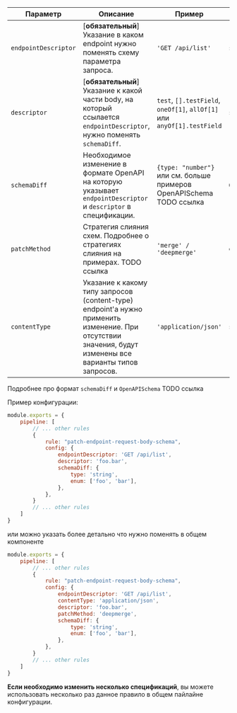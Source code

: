 | Параметр                    | Описание                                                                                                                                                  | Пример                                                                                                                                                                | Типизация      | Дефолтное |
|-----------------------------|-----------------------------------------------------------------------------------------------------------------------------------------------------------|-----------------------------------------------------------------------------------------------------------------------------------------------------------------------|----------------|-----------|
| `endpointDescriptor`                     | [**обязательный**] Указание в каком endpoint нужно поменять схему параметра запроса.                                                                      | `'GET /api/list'`                                                                                                                                                     | `string`       |           |
| `descriptor`                     | [**обязательный**] Указание к какой части body, на который ссылается `endpointDescriptor`, нужно поменять `schemaDiff`.                                   | `test`, `[].testField`,  `oneOf[1]`, `allOf[1]` или  `anyOf[1].testField`                                                      | `string`       |           |
| `schemaDiff`                     | Необходимое изменение в формате OpenAPI на которую указывает `endpointDescriptor` и `descriptor` в спецификации.                                          | `{type: "number"}` или см. больше примеров OpenAPISchema TODO ссылка                                                                                                  | `OpenAPISchema` |           |
| `patchMethod`                    | Стратегия слияния схем. Подробнее о стратегиях слияния на примерах. TODO ссылка                                                                           | `'merge' /                                                                                                                                                  'deepmerge'` | `enum`         |  `merge` |
| `contentType`                    | Указание к какому типу запросов (content-type) endpoint'а нужно применить изменение. При отсутствии значения, будут изменены все варианты типов запросов. | `'application/json'`                                                                                                                                                  | `string`       |  |

Подробнее про формат `schemaDiff` и `OpenAPISchema` TODO ссылка

Пример конфигурации:

```js
module.exports = {
    pipeline: [
        // ... other rules
        {
            rule: "patch-endpoint-request-body-schema",
            config: {
                endpointDescriptor: 'GET /api/list',
                descriptor: 'foo.bar',
                schemaDiff: {
                    type: 'string',
                    enum: ['foo', 'bar'],
                },
            },
        }
        // ... other rules
    ]
}
```

или можно указать более детально что нужно поменять в общем компоненте

```js
module.exports = {
    pipeline: [
        // ... other rules
        {
            rule: "patch-endpoint-request-body-schema",
            config: {
                endpointDescriptor: 'GET /api/list',
                contentType: 'application/json',
                descriptor: 'foo.bar',
                patchMethod: 'deepmerge',
                schemaDiff: {
                    type: 'string',
                    enum: ['foo', 'bar'],
                },
            },
        }
        // ... other rules
    ]
}
```

**Если необходимо изменить несколько спецификаций**, вы можете использовать несколько раз данное правило в общем пайлайне конфигурации.